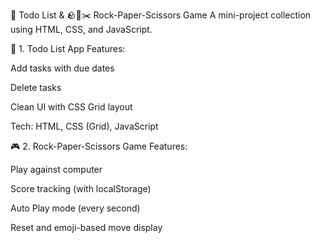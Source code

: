 📝 Todo List & 🪨📄✂️ Rock-Paper-Scissors Game
A mini-project collection using HTML, CSS, and JavaScript.

📌 1. Todo List App
Features:

Add tasks with due dates

Delete tasks

Clean UI with CSS Grid layout

Tech: HTML, CSS (Grid), JavaScript

🎮 2. Rock-Paper-Scissors Game
Features:

Play against computer

Score tracking (with localStorage)

Auto Play mode (every second)

Reset and emoji-based move display

